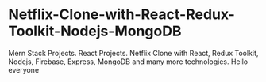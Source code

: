 # Netflix-Clone-with-React-Redux-Toolkit-Nodejs-MongoDB
Mern Stack Projects. React Projects. Netflix Clone with React, Redux Toolkit, Nodejs, Firebase, Express, MongoDB and many more technologies.
Hello everyone
